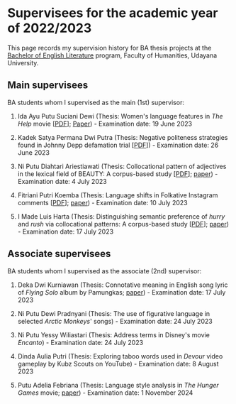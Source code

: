 # Supervisees for the academic year of 2022/2023

This page records my supervision history for BA thesis projects at the [Bachelor of English Literature](https://sasing.unud.ac.id/) program, Faculty of Humanities, Udayana University.

## Main supervisees

BA students whom I supervised as the main (1st) supervisor:

1. Ida Ayu Putu Suciani Dewi (Thesis: Women's language features in *The Help* movie [[PDF](https://doi.org/10.6084/m9.figshare.23734389)]; [Paper](https://ojs.unikom.ac.id/index.php/apollo-project/article/view/9820)) - Examination date: 19 June 2023

1. Kadek Satya Permana Dwi Putra (Thesis: Negative politeness strategies found in Johnny Depp defamation trial [[PDF](https://doi.org/10.6084/m9.figshare.23734464)]) - Examination date: 26 June 2023

1. Ni Putu Diahtari Ariestiawati (Thesis: Collocational pattern of adjectives in the lexical field of BEAUTY: A corpus-based study [[PDF](https://doi.org/10.6084/m9.figshare.23734416)]; [paper](https://doi.org/10.59024/ijellacush.v1i2.135)) - Examination date: 4 July 2023

1. Fitriani Putri Koemba (Thesis: Language shifts in Folkative Instagram comments [[PDF](https://doi.org/10.6084/m9.figshare.23734443)]; [paper](https://doi.org/10.34010/sfvxk443)) - Examination date: 10 July 2023

1. I Made Luis Harta (Thesis: Distinguishing semantic preference of *hurry* and *rush* via collocational patterns: A corpus-based study [[PDF](https://doi.org/10.6084/m9.figshare.23734431)]; [paper](https://pbsi-upr.id/index.php/ijellacush/article/view/194)) - Examination date: 17 July 2023

## Associate supervisees

BA students whom I supervised as the associate (2nd) supervisor:

1. Deka Dwi Kurniawan (Thesis: Connotative meaning in English song lyric of *Flying Solo* album by Pamungkas; [paper](https://doi.org/10.34010/jzft1224)) - Examination date: 17 July 2023

1. Ni Putu Dewi Pradnyani (Thesis: The use of figurative language in selected *Arctic Monkeys*' songs) - Examination date: 24 July 2023

1. Ni Putu Yessy Wiliastari (Thesis: Address terms in Disney's movie *Encanto*) - Examination date: 24 July 2023

1. Dinda Aulia Putri (Thesis: Exploring taboo words used in *Devour* video gameplay by Kubz Scouts on YouTube) - Examination date: 8 August 2023

1. Putu Adelia Febriana (Thesis: Language style analysis in *The Hunger Games* movie; [paper](https://doi.org/10.24843/JH.2023.v28.i03.p05)) - Examination date: 1 November 2024


